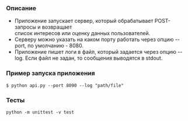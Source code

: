 ### Описание
- Приложение запускает сервер, который обрабатывает POST-запросы и возвращает  
список интересов или оценку данных пользователей.
- Серверу можно указать на каком порту работать через опцию --port, по умолчанию - 8080.
- Приложение пишет логи в файл, который задается через опцию --log. Если файл не задан, то
сообщения выводятся в stdout.


### Пример запуска приложения
```
$ python api.py --port 8090 --log "path/file"
```

### Тесты
```
python -m unittest -v test
```
